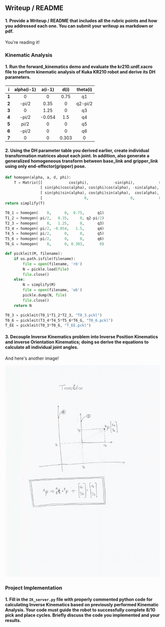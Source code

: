 ## Writeup / README
#### 1. Provide a Writeup / README that includes all the rubric points and how you addressed each one.  You can submit your writeup as markdown or pdf.  

You're reading it!  

[//]: # "Image References"

[image1]: ./misc_images/001.jpg
[image2]: ./misc_images/002.jpg
[image3]: ./misc_images/003.jpg
[image4]: ./misc_images/004.jpg
[image5]: ./misc_images/005.jpg
[image6]: ./misc_images/006.jpg
[image7]: ./misc_images/007.jpg
[image8]: ./misc_images/008.jpg
[image9]: ./misc_images/009.jpg
[image10]: ./misc_images/010.jpg
[image11]: ./misc_images/011.jpg
[image12]: ./misc_images/012.jpg
[image13]: ./misc_images/013.jpg
[image14]: ./misc_images/014.jpg
[image15]: ./misc_images/015.jpg
[image16]: ./misc_images/016.jpg
[image17]: ./misc_images/017.jpg
[image18]: ./misc_images/018.jpg
[image19]: ./misc_images/019.jpg
[image20]: ./misc_images/020.jpg
[image21]: ./misc_images/021.jpg
[image22]: ./misc_images/022.jpg

### Kinematic Analysis
#### 1. Run the forward_kinematics demo and evaluate the kr210.urdf.xacro file to perform kinematic analysis of Kuka KR210 robot and derive its DH parameters.



|   i   | alpha(i-1) | a(i-1) | d(i)  | theta(i) |
| :---: | :--------: | :----: | :---: | :------: |
| **1** |     0      |   0    | 0.75  |    q1    |
| **2** |   -pi/2    |  0.35  |   0   | q2-pi/2  |
| **3** |     0      |  1.25  |   0   |    q3    |
| **4** |   -pi/2    | -0.054 |  1.5  |    q4    |
| **5** |    pi/2    |   0    |   0   |    q5    |
| **6** |   -pi/2    |   0    |   0   |    q6    |
| **7** |     0      |   0    | 0.303 |    0     |



#### 2. Using the DH parameter table you derived earlier, create individual transformation matrices about each joint. In addition, also generate a generalized homogeneous transform between base_link and gripper_link using only end-effector(gripper) pose.

```python
def homogen(alpha, a, d, phi):
    T = Matrix([[            cos(phi),           -sin(phi),           0,             a],
                [ sin(phi)cos(alpha), cos(phi)cos(alpha), -sin(alpha), -sin(alpha)*d],
                [ sin(phi)sin(alpha), cos(phi)sin(alpha),  cos(alpha),  cos(alpha)*d],
                [                   0,                   0,           0,             1]])
return simplify(T)
```


```python
T0_1 = homogen(    0,      0,  0.75,      q1)
T1_2 = homogen(-pi/2,   0.35,     0, q2-pi/2)
T2_3 = homogen(    0,   1.25,     0,      q3)
T3_4 = homogen(-pi/2, -0.054,   1.5,      q4)
T4_5 = homogen( pi/2,      0,     0,      q5)
T5_6 = homogen(-pi/2,      0,     0,      q6)
T6_G = homogen(    0,      0, 0.303,       0)
```



```python
def pickleit(M, filename):
    if os.path.isfile(filename):
        file = open(filename, 'rb')
        N = pickle.load(file)
        file.close()
    else:
        N = simplify(M)
        file = open(filename, 'wb')
        pickle.dump(N, file)
        file.close()      
    return N
```



```python
T0_3 = pickleit(T0_1*T1_2*T2_3, "T0_3.pckl")
T0_6 = pickleit(T3_4*T4_5*T5_6*T6_G, "T0_6.pckl")
T_EE = pickleit(T0_3*T0_6, "T_EE.pckl")
```



#### 3. Decouple Inverse Kinematics problem into Inverse Position Kinematics and inverse Orientation Kinematics; doing so derive the equations to calculate all individual joint angles.

And here's another image! 

![alt text][image2]

### Project Implementation

#### 1. Fill in the `IK_server.py` file with properly commented python code for calculating Inverse Kinematics based on previously performed Kinematic Analysis. Your code must guide the robot to successfully complete 8/10 pick and place cycles. Briefly discuss the code you implemented and your results. 





